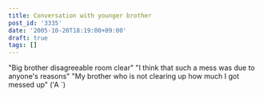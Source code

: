 ```yaml
---
title: Conversation with younger brother
post_id: '3335'
date: '2005-10-20T18:19:00+09:00'
draft: true
tags: []
---
```


"Big brother disagreeable room clear" "I think that such a mess was due to anyone's reasons" "My brother who is not clearing up how much I got messed up" ('A `)
